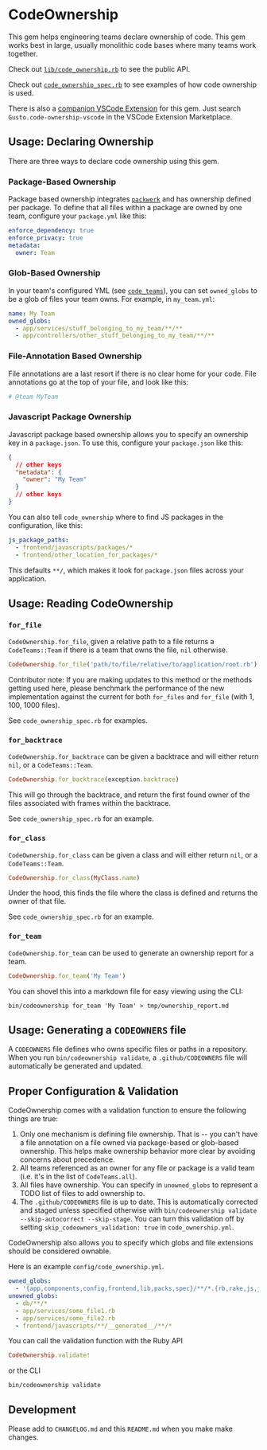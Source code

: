# CodeOwnership

This gem helps engineering teams declare ownership of code. This gem works best in large, usually monolithic code bases where many teams work together.

Check out [`lib/code_ownership.rb`](https://github.com/rubyatscale/code_ownership/blob/main/lib/code_ownership.rb) to see the public API.

Check out [`code_ownership_spec.rb`](https://github.com/rubyatscale/code_ownership/blob/main/spec/lib/code_ownership_spec.rb) to see examples of how code ownership is used.

There is also a [companion VSCode Extension]([url](https://github.com/rubyatscale/code-ownership-vscode)) for this gem. Just search `Gusto.code-ownership-vscode` in the VSCode Extension Marketplace.

## Usage: Declaring Ownership

There are three ways to declare code ownership using this gem.

### Package-Based Ownership
Package based ownership integrates [`packwerk`](https://github.com/Shopify/packwerk) and has ownership defined per package. To define that all files within a package are owned by one team, configure your `package.yml` like this:
```yml
enforce_dependency: true
enforce_privacy: true
metadata:
  owner: Team
```

### Glob-Based Ownership
In your team's configured YML (see [`code_teams`](https://github.com/rubyatscale/code_teams)), you can set `owned_globs` to be a glob of files your team owns. For example, in `my_team.yml`:
```yml
name: My Team
owned_globs:
  - app/services/stuff_belonging_to_my_team/**/**
  - app/controllers/other_stuff_belonging_to_my_team/**/**
```
### File-Annotation Based Ownership
File annotations are a last resort if there is no clear home for your code. File annotations go at the top of your file, and look like this:
```ruby
# @team MyTeam
```

### Javascript Package Ownership
Javascript package based ownership allows you to specify an ownership key in a `package.json`. To use this, configure your `package.json` like this:

```json
{
  // other keys
  "metadata": {
    "owner": "My Team"
  }
  // other keys
}
```

You can also tell `code_ownership` where to find JS packages in the configuration, like this:
```yml
js_package_paths:
  - frontend/javascripts/packages/*
  - frontend/other_location_for_packages/*
```

This defaults `**/`, which makes it look for `package.json` files across your application.

## Usage: Reading CodeOwnership
### `for_file`
`CodeOwnership.for_file`, given a relative path to a file returns a `CodeTeams::Team` if there is a team that owns the file, `nil` otherwise.

```ruby
CodeOwnership.for_file('path/to/file/relative/to/application/root.rb')
```

Contributor note: If you are making updates to this method or the methods getting used here, please benchmark the performance of the new implementation against the current for both `for_files` and `for_file` (with 1, 100, 1000 files).

See `code_ownership_spec.rb` for examples.

### `for_backtrace`
`CodeOwnership.for_backtrace` can be given a backtrace and will either return `nil`, or a `CodeTeams::Team`.

```ruby
CodeOwnership.for_backtrace(exception.backtrace)
```

This will go through the backtrace, and return the first found owner of the files associated with frames within the backtrace.

See `code_ownership_spec.rb` for an example.

### `for_class`

`CodeOwnership.for_class` can be given a class and will either return `nil`, or a `CodeTeams::Team`.

```ruby
CodeOwnership.for_class(MyClass.name)
```

Under the hood, this finds the file where the class is defined and returns the owner of that file.

See `code_ownership_spec.rb` for an example.

### `for_team`
`CodeOwnership.for_team` can be used to generate an ownership report for a team.
```ruby
CodeOwnership.for_team('My Team')
```

You can shovel this into a markdown file for easy viewing using the CLI:
```
bin/codeownership for_team 'My Team' > tmp/ownership_report.md
```

## Usage: Generating a `CODEOWNERS` file

A `CODEOWNERS` file defines who owns specific files or paths in a repository. When you run `bin/codeownership validate`, a `.github/CODEOWNERS` file will automatically be generated and updated.

## Proper Configuration & Validation

CodeOwnership comes with a validation function to ensure the following things are true:

1) Only one mechanism is defining file ownership. That is -- you can't have a file annotation on a file owned via package-based or glob-based ownership. This helps make ownership behavior more clear by avoiding concerns about precedence.
2) All teams referenced as an owner for any file or package is a valid team (i.e. it's in the list of `CodeTeams.all`).
3) All files have ownership. You can specify in `unowned_globs` to represent a TODO list of files to add ownership to.
3) The `.github/CODEOWNERS` file is up to date. This is automatically corrected and staged unless specified otherwise with `bin/codeownership validate --skip-autocorrect --skip-stage`. You can turn this validation off by setting `skip_codeowners_validation: true` in `code_ownership.yml`.

CodeOwnership also allows you to specify which globs and file extensions should be considered ownable.

Here is an example `config/code_ownership.yml`.
```yml
owned_globs:
  - '{app,components,config,frontend,lib,packs,spec}/**/*.{rb,rake,js,jsx,ts,tsx}'
unowned_globs:
  - db/**/*
  - app/services/some_file1.rb
  - app/services/some_file2.rb
  - frontend/javascripts/**/__generated__/**/*
```
You can call the validation function with the Ruby API 
```ruby
CodeOwnership.validate!
```
or the CLI
```
bin/codeownership validate
```

## Development

Please add to `CHANGELOG.md` and this `README.md` when you make make changes.
